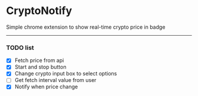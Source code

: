 # CryptoNotify
Simple chrome extension to show real-time crypto price in badge

------------
### TODO list
- [x] Fetch price from api
- [x] Start and stop button
- [x] Change crypto input box to select options
- [ ] Get fetch interval value from user
- [x] Notify when price change